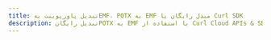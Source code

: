 ---title: تبدیل پاورپوینت بهEMF، POTX به EMF مبدل رایگان یا Curl SDKdescription: تبدیل رایگانPOTX به EMF با استفاده از Curl Cloud APIs & SDK. همچنین اسناد Microsoft PowerPoint را در Cloud ایجاد، ویرایش و رندر کنید.---